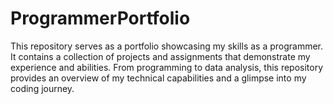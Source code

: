 # ProgrammerPortfolio
This repository serves as a portfolio showcasing my skills as a programmer. It contains a collection of projects and assignments that demonstrate my experience and abilities. From programming to data analysis, this repository provides an overview of my technical capabilities and a glimpse into my coding journey.
